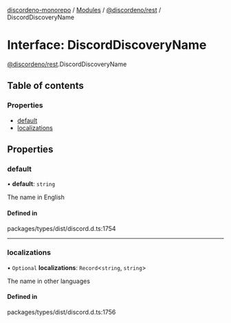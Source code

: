 [discordeno-monorepo](../README.md) / [Modules](../modules.md) / [@discordeno/rest](../modules/discordeno_rest.md) / DiscordDiscoveryName

# Interface: DiscordDiscoveryName

[@discordeno/rest](../modules/discordeno_rest.md).DiscordDiscoveryName

## Table of contents

### Properties

- [default](discordeno_rest.DiscordDiscoveryName.md#default)
- [localizations](discordeno_rest.DiscordDiscoveryName.md#localizations)

## Properties

### default

• **default**: `string`

The name in English

#### Defined in

packages/types/dist/discord.d.ts:1754

---

### localizations

• `Optional` **localizations**: `Record`<`string`, `string`\>

The name in other languages

#### Defined in

packages/types/dist/discord.d.ts:1756
